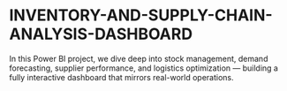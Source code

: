# INVENTORY-AND-SUPPLY-CHAIN-ANALYSIS-DASHBOARD
In this Power BI project, we dive deep into stock management, demand forecasting, supplier performance, and logistics optimization — building a fully interactive dashboard that mirrors real-world operations.
